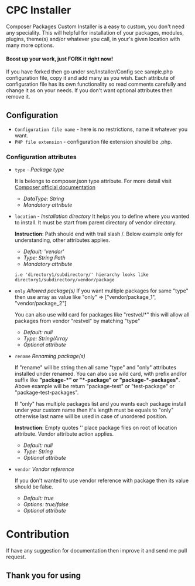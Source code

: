 # CPC Installer 

Composer Packages Custom Installer is a easy to custom, you don't need any speciality. This will helpful for installation of your packages, modules, plugins, theme(s) and/or whatever you call, in your's given location with many more options. 

#### Boost up your work, just FORK it right now!

If you have forked then go under src/Installer/Config see sample.php configuration file, copy it and add many as you wish. Each attribute of configuration file has its own functionality so read comments carefully and change it as on your needs. If you don't want optional attributes then remove it.

## Configuration
- `Configuration file name` - here is no restrictions, name it whatever you want.
- `PHP file extension` - configuration file extension should be .php.

### Configuration attributes

- `type` - _Package type_

    It is belongs to composer.json type attribute. For more detail visit
    [Composer official documentation](https://getcomposer.org/doc/04-schema.md#type)
    
    - _DataType: String_
    - _Mandatory attribute_


- `location` - _Installation directory_
     It helps you to define where you wanted to install. It must be start from
     parent directory of vendor directory.
     
     **Instruction**: Path should end with trail slash /. Below example only for understanding, other attributes applies.
     
     - _Default: 'vendor'_
     - _Type: String Path_
     - _Mandatory attribute_
     
     `
     i.e 'directory1/subdirectory/' hierarchy looks like directory1/subdirectory/vendor/package
     `


- `only` _Allowed package(s)_
     If you want multiple packages for same "type" then use array as value
     like "only" => ["vendor/package_1", "vendor/package_2"]
     
     You can also use wild card for packages like "restvel/*" this will allow
     all packages from vendor "restvel" by matching "type"
     
     - _Default: null_
     - _Type: String/Array_
     - _Optional attribute_


- `rename` _Renaming package(s)_
     
     If "rename" will be string then all same "type" and "only" attributes
     installed under renamed. You can also use wild card, with prefix and/or
     suffix like **"package-\*" or "\*-package" or "package-\*-packages"**.
     Above example will be return "package-test" or "test-package" or "package-test-packages".
     
     If "only" has multiple packages list and you wants each package install
     under your custom name then it's length must be equals to "only" otherwise
     last name will be used in case of unordered position.
     
     **Instruction**: Empty quotes '' place package files on root of location attribute. Vendor attribute action applies.
     
     - _Default: null_
     - _Type: String_
     - _Optional attribute_


- `vendor` _Vendor reference_

    If you don't wanted to use vendor reference with package then its value should
    be false.
    
    - _Default: true_
    - _Options: true/false_
    - _Optional attribute_


# Contribution
If have any suggestion for documentation then improve it and send me pull request.


## Thank you for using